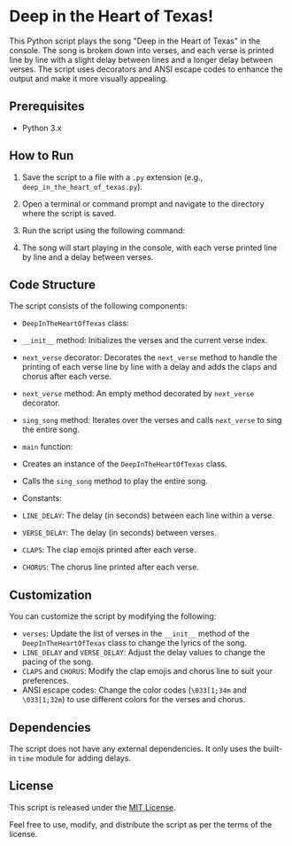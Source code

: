 # Deep in the Heart of Texas!

This Python script plays the song "Deep in the Heart of Texas" in the console. The song is broken down into verses, and each verse is printed line by line with a slight delay between lines and a longer delay between verses. The script uses decorators and ANSI escape codes to enhance the output and make it more visually appealing.

## Prerequisites

- Python 3.x

## How to Run

1. Save the script to a file with a `.py` extension (e.g., `deep_in_the_heart_of_texas.py`).

2. Open a terminal or command prompt and navigate to the directory where the script is saved.

3. Run the script using the following command:

4. The song will start playing in the console, with each verse printed line by line and a delay between verses.

## Code Structure

The script consists of the following components:

- `DeepInTheHeartOfTexas` class:
- `__init__` method: Initializes the verses and the current verse index.
- `next_verse` decorator: Decorates the `next_verse` method to handle the printing of each verse line by line with a delay and adds the claps and chorus after each verse.
- `next_verse` method: An empty method decorated by `next_verse` decorator.
- `sing_song` method: Iterates over the verses and calls `next_verse` to sing the entire song.

- `main` function:
- Creates an instance of the `DeepInTheHeartOfTexas` class.
- Calls the `sing_song` method to play the entire song.

- Constants:
- `LINE_DELAY`: The delay (in seconds) between each line within a verse.
- `VERSE_DELAY`: The delay (in seconds) between verses.
- `CLAPS`: The clap emojis printed after each verse.
- `CHORUS`: The chorus line printed after each verse.

## Customization

You can customize the script by modifying the following:

- `verses`: Update the list of verses in the `__init__` method of the `DeepInTheHeartOfTexas` class to change the lyrics of the song.
- `LINE_DELAY` and `VERSE_DELAY`: Adjust the delay values to change the pacing of the song.
- `CLAPS` and `CHORUS`: Modify the clap emojis and chorus line to suit your preferences.
- ANSI escape codes: Change the color codes (`\033[1;34m` and `\033[1;32m`) to use different colors for the verses and chorus.

## Dependencies

The script does not have any external dependencies. It only uses the built-in `time` module for adding delays.

## License

This script is released under the [MIT License](https://opensource.org/licenses/MIT).

Feel free to use, modify, and distribute the script as per the terms of the license.
